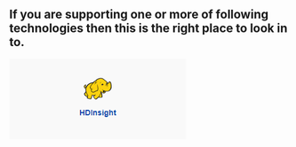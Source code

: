 ## If you are supporting one or more of following technologies then this is the right place to look in to.


[![HDInsight2.png](/.attachments/HDInsight2-f2d8f093-0cc0-4185-b96c-19df3bd28058.png)](https://dev.azure.com/Supportability/Big%20Data/_wiki/wikis/Big-Data.wiki?pagePath=%2FOpen%20Source%20POD%2FHDInsight&pageId=24064&wikiVersion=GBwikiMaster)


